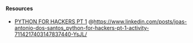 #### Resources

- [PYTHON FOR HACKERS PT 1](https://drive.google.com/file/d/18zMHrfyiVFIL7KGHI3CTrTi3S5LorEi0/view) @https://www.linkedin.com/posts/joas-antonio-dos-santos_python-for-hackers-pt-1-activity-7114217403147837440-YsJL/
